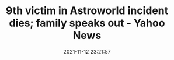 ---
"title": "9th victim in Astroworld incident dies; family speaks out - Yahoo News"
"date": "2021-11-12 23:21:57"
"feed_name": "GOOGLENEWSCONSTRUCTION"
"feed_website": "https://news.google.com/search?q=construction%2Bincident&hl=en-US&gl=US&ceid=US:en"
"feed_rss": "https://news.google.com/rss/search?q=construction%2Bincident&hl=en-US&gl=US&ceid=US:en"
"link": "https://news.yahoo.com/9th-victim-astroworld-incident-dies-232157947.html"
"source": "{'href': 'https://news.yahoo.com', 'title': 'Yahoo News'}"
"file": "_posts/2021-1-1-56db55eb5921c0286c08a3d836b7edaf150b7cf6.md"
"accident": "1"
"drilling": "0"
"dead": "1"
"injured": "0"
"arrested": "0"
"place": "astroworld"
"where": "unknown site"
"causes": "unknown"
"place_uri": "unknown place"
---